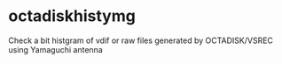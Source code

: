 # octadiskhistymg
Check a bit histgram of vdif or raw files generated by OCTADISK/VSREC using Yamaguchi antenna
